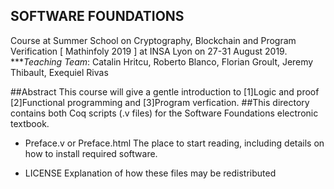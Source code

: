 SOFTWARE FOUNDATIONS
---

Course at Summer School on Cryptography, Blockchain and Program Verification [ Mathinfoly 2019 ]
at INSA Lyon on 27-31 August 2019.
****Teaching Team*: Catalin Hritcu, Roberto Blanco, Florian Groult, Jeremy Thibault, Exequiel Rivas

##Abstract
This course will give a gentle introduction to [1]Logic and proof [2]Functional programming and
[3]Program verfication.
##This directory contains both Coq scripts (.v files) for the Software Foundations electronic textbook.

  - Preface.v or Preface.html
    The place to start reading, including details on how to install
    required software.

  - LICENSE
    Explanation of how these files may be redistributed
